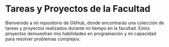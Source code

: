 # Tareas y Proyectos de la Facultad

Bienvenido a mi repositorio de GitHub, donde encontrarás una colección de tareas y proyectos realizados durante mi tiempo en la facultad. Estos proyectos demuestran mis habilidades en programación y mi capacidad para resolver problemas complejos.

